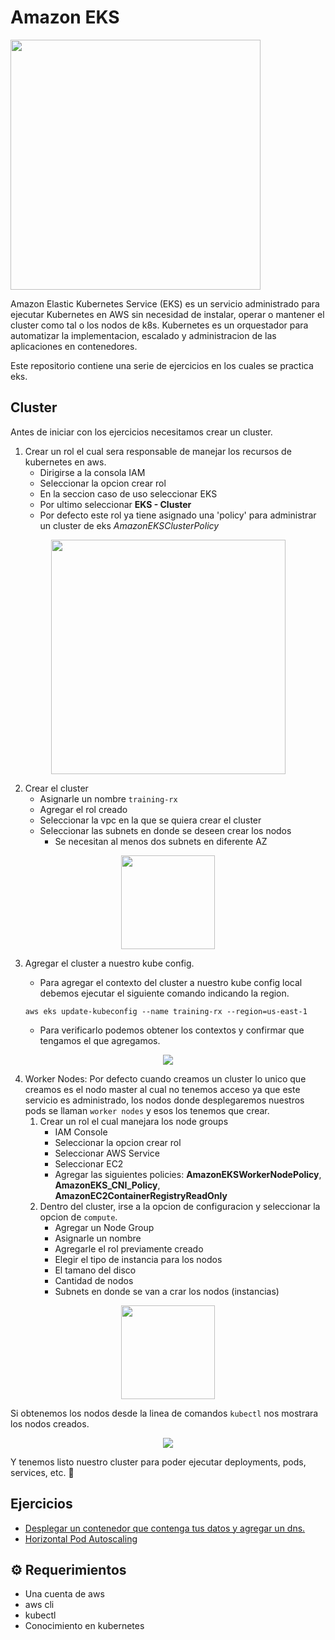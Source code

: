 # Amazon EKS

<p>
<img src="https://user-images.githubusercontent.com/30850990/158027444-c2d8186f-1eba-4753-8294-03149f55f201.png" width="400">
</p>


Amazon Elastic Kubernetes Service (EKS) es un servicio administrado para ejecutar Kubernetes en AWS sin necesidad de instalar, operar o mantener el cluster como tal o los nodos de k8s. Kubernetes es un orquestador para automatizar la implementacion, escalado y administracion de las aplicaciones en contenedores.

Este repositorio contiene una serie de ejercicios en los cuales se practica eks.

## Cluster
Antes de iniciar con los ejercicios necesitamos crear un cluster.

1. Crear un rol el cual sera responsable de manejar los recursos de kubernetes en aws.
    - Dirigirse a la consola IAM
    - Seleccionar la opcion crear rol
    - En la seccion caso de uso seleccionar EKS
    - Por ultimo seleccionar **EKS - Cluster**
    - Por defecto este rol ya tiene asignado una 'policy' para administrar un cluster de eks *AmazonEKSClusterPolicy*

<p align="center">
<img src="https://user-images.githubusercontent.com/30850990/158028533-f1975a2a-8695-44d6-bb9a-52bcfcba94f4.png" height="375px" />
</p>

2. Crear el cluster
    - Asignarle un nombre `training-rx`
    - Agregar el rol creado
    - Seleccionar la vpc en la que se quiera crear el cluster
    - Seleccionar las subnets en donde se deseen crear los nodos
        + Se necesitan al menos dos subnets en diferente AZ

<p align="center">
    <img src="https://user-images.githubusercontent.com/30850990/158028947-b8295f18-4153-45d4-8713-93bf4e98e00d.png" height="150px">
</p>


3. Agregar el cluster a nuestro kube config.
    - Para agregar el contexto del cluster a nuestro kube config local debemos ejecutar el siguiente comando indicando la region.
    ```
    aws eks update-kubeconfig --name training-rx --region=us-east-1
    ```

    - Para verificarlo podemos obtener los contextos y confirmar que tengamos el que agregamos.
<p align="center">
    <img src="https://user-images.githubusercontent.com/30850990/158029189-e2e9d401-9ea0-48f2-81cc-118c6a0ab5ce.png"  />
</p>

4. Worker Nodes: Por defecto cuando creamos un cluster lo unico que creamos es el nodo master al cual no tenemos acceso ya que este servicio es administrado, los nodos donde desplegaremos nuestros pods se llaman `worker nodes` y esos los tenemos que crear. 
    1. Crear un rol el cual manejara los node groups
        - IAM Console
        - Seleccionar la opcion crear rol
        - Seleccionar AWS Service
        - Seleccionar EC2
        - Agregar las siguientes policies: **AmazonEKSWorkerNodePolicy**, **AmazonEKS_CNI_Policy**, **AmazonEC2ContainerRegistryReadOnly**
    2. Dentro del cluster, irse a la opcion de configuracion y seleccionar la opcion de `compute`. 
        - Agregar un Node Group
        - Asignarle un nombre
        - Agregarle el rol previamente creado
        - Elegir el tipo de instancia para los nodos
        - El tamano del disco
        - Cantidad de nodos 
        - Subnets en donde se van a crar los nodos (instancias)

<p align="center">
    <img src="https://user-images.githubusercontent.com/30850990/158029925-129813ac-be9f-475a-9cd7-433beb1ac67e.png" height="150" />
</p>

Si obtenemos los nodos desde la linea de comandos `kubectl` nos mostrara los nodos creados. 
<p align="center">
    <img src="https://user-images.githubusercontent.com/30850990/158029994-119adb70-f360-4f70-a52b-c7cdfb571ce9.png">
</p>

Y tenemos listo nuestro cluster para poder ejecutar deployments, pods, services, etc. 🙂

## Ejercicios
- [Desplegar un contenedor que contenga tus datos y agregar un dns.](exercise-1/README.md)
- [Horizontal Pod Autoscaling](exercise-2/Readme.md)

## ⚙️ Requerimientos
- Una cuenta de aws
- aws cli
- kubectl 
- Conocimiento en kubernetes